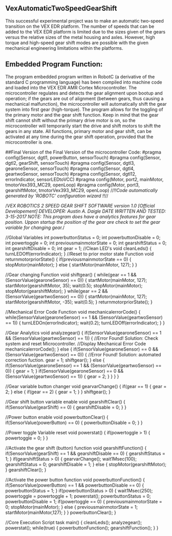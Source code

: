 ## VexAutomaticTwoSpeedGearShift
This successful experimental project was to make an automatic two-speed transition on the VEX EDR platform. The number of speeds that can be added to the VEX EDR platform is limited due to the sizes given of the gears versus the relative sizes of the metal housing and axles. However, high torque and high-speed gear shift modes are possible with the given mechanical engineering limitations within the platforms.

## Embedded Program Function:
The program embedded program written in RobotC (a derivative of the standard C programming language) has been compiled into machine code and loaded into the VEX EDR AMR Cortex Microcontroller. The microcontroller regulates and detects the gear alignment upon bootup and operation; if the gears are out of alignment (between gears, thus causing a mechanical malfunction), the microcontroller will automatically shift the gear system into first gear (high-torque). The program allows for the toggling of the primary motor and the gear shift function. Keep in mind that the gear shift cannot shift without the primary drive motor is on, so the microcontroller will temporarily start the drive and shift motors to shift the gears in any state. All functions, primary motor and gear shift, can be activated at any time during the gear shift operation, provided that the microcontroller is one. 

##Final Version of the Final Version of the microcontroller Code:
  #pragma config(Sensor, dgtl1,  powerButton,    sensorTouch)
  #pragma config(Sensor, dgtl2,  gearShift,      sensorTouch)
  #pragma config(Sensor, dgtl3,  gearoneSensor,  sensorTouch)
  #pragma config(Sensor, dgtl4,  geartwoSensor,  sensorTouch)
  #pragma config(Sensor, dgtl12, errorIndicator, sensorLEDtoVCC)
  #pragma config(Motor,  port2,           mainMotor,     tmotorVex393_MC29, openLoop)
  #pragma config(Motor,  port3,           gearshiftMotor, tmotorVex393_MC29, openLoop)
  //*!!Code automatically generated by 'ROBOTC' configuration wizard               !!*//

  /*VEX ROBOTICS 2 SPEED GEAR SHIFT SOFTWARE version 1.0 [Official Developement]
  DEVELOPER: Austin A. Daigle
  DATE WRITTEN AND TESTED: 3-15-2017
  NOTE: This program does have a analytics features for gear position. Uppon startup the position of the
  gear are check to set the gear variable for changing gear.*/

  //Global Variables
  int powerbuttonStatus = 0;
  int powerbuttonDisable = 0;
  int powertoggle = 0;
  int previousmainmotorState = 0;
  int gearshiftStatus = 0;
  int gearshiftDisable = 0;
  int gear = 1;
  //Clean LED's
  void cleanLeds()
  {
  turnLEDOff(errorIndicator);
  }
  //Reset to prior motor state Function
  void returnmotorpriorState()
  {
	if(previousmainmotorState == 0)
	{
		stopMotor(mainMotor);
	}
	else
	{
		startMotor(mainMotor, 127);
	}
  }

  //Gear changing Function
  void shiftgear()
  {
	  while(gear == 1 && (SensorValue(gearoneSensor) == 0))
	  {
		  startMotor(mainMotor, 127);
		  startMotor(gearshiftMotor, 35);
		  wait(0.5);
		  stopMotor(mainMotor);
		  stopMotor(gearshiftMotor);
	  }
	  while(gear == 2 && (SensorValue(geartwoSensor) == 0))
	  {
		  startMotor(mainMotor, 127);
		  startMotor(gearshiftMotor, -35);
		  wait(0.5);
	  }
	  returnmotorpriorState();
  }


//Mechanical Error Code Function
void mechanicalerrorCode()
{
while(SensorValue(gearoneSensor) == 1 && (SensorValue(geartwoSensor) == 1))
{
turnLEDOn(errorIndicator);
wait(0.2);
turnLEDOff(errorIndicator);
}
}


//Gear Analytics
void analyzegear()
{
if(SensorValue(gearoneSensor) == 1 && (SensorValue(geartwoSensor) == 1))
	{
	//Error Found! Solution: Check system and reset Microcontroller.
	//Display Mechanical Error Code
	mechanicalerrorCode();
	}
else
	{
	if(SensorValue(gearoneSensor) == 0 && (SensorValue(geartwoSensor) == 0))
		{
		//Error Found! Solution: automated correction fuction.
		gear = 1;
		shiftgear();
		}
	else
		{
		if(SensorValue(gearoneSensor) == 1 && (SensorValue(geartwoSensor) == 0))
			{
			gear = 1;
			}
		if(SensorValue(gearoneSensor) == 0 && (SensorValue(geartwoSensor) == 1))
			{
			gear = 2;
			}
		}
}
}


//Gear variable button changer
void gearvarChange()
{
	if(gear == 1)
	{
		gear = 2;
	}
	else
	{
		if(gear == 2)
		{
			gear = 1;
		}
	}
	shiftgear();
}

//Gear shift button variable enable
void gearshiftClear()
{
	if(SensorValue(gearShift) == 0)
	{
		gearshiftDisable = 0;
	}
}

//Power button enable
void powerbuttonClear()
{
	if(SensorValue(powerButton) == 0)
	{
		powerbuttonDisable = 0;
	}
}

//Power toggle Variable reset
void powerstat()
{
	if(powertoggle > 1)
	{
		powertoggle = 0;
	}
}

//Activate the gear shift (button) function
void gearshiftFunction()
{
	if(SensorValue(gearShift) == 1 && gearshiftDisable == 0)
	{
		gearshiftStatus = 1;
	}
	if(gearshiftStatus > 0)
	{
		gearvarChange();
		wait1Msec(100);
		gearshiftStatus = 0;
		gearshiftDisable = 1;
	}
	else
	{
		stopMotor(gearshiftMotor);
	}
	gearshiftClear();
}

//Activate the power button function
void powerbuttonFunction()
{
	if(SensorValue(powerButton) == 1 && powerbuttonDisable == 0)
	{
		powerbuttonStatus = 1;
	}
	if(powerbuttonStatus > 0)
	{
		wait1Msec(250);
		powertoggle = powertoggle + 1;
		powerstat();
		powerbuttonStatus = 0;
		powerbuttonDisable = 1;
		if(powertoggle == 0)
		{
			previousmainmotorState = 0;
			stopMotor(mainMotor);
		}
		else
		{
			previousmainmotorState = 1;
			startMotor(mainMotor,127);
		}
	}
	powerbuttonClear();
}

//Core Execution Script
task main()
{
	cleanLeds();
	analyzegear();
	powerstat();
	while(true)
	{
		powerbuttonFunction();
		gearshiftFunction();
	}
}
